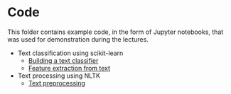 # Code

This folder contains example code, in the form of Jupyter notebooks, that was used for demonstration during the lectures.

  * Text classification using scikit-learn
    - [Building a text classifier](text_classification.ipynb)
    - [Feature extraction from text](text_feature_extraction.ipynb)
  * Text processing using NLTK
    - [Text preprocessing](text_preprocessing_nltk.ipynb)
  
